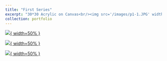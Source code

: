 ```yaml
---
title: "First Series"
excerpt: "30*30 Acrylic on Canvas<br/><img src='/images/p1-1.JPG' width=50% height=auto>"
collection: portfolio
---
```



[ ![]("/images/p1-1.JPG"){ width=50% } ]("/images/p1-1.JPG")

[ ![]("/images/p1-1.JPG"){ width=50% } ]("/images/p1-2.JPG")

[ ![]("/images/p1-1.JPG"){ width=50% } ]("/images/p1-3.JPG")
